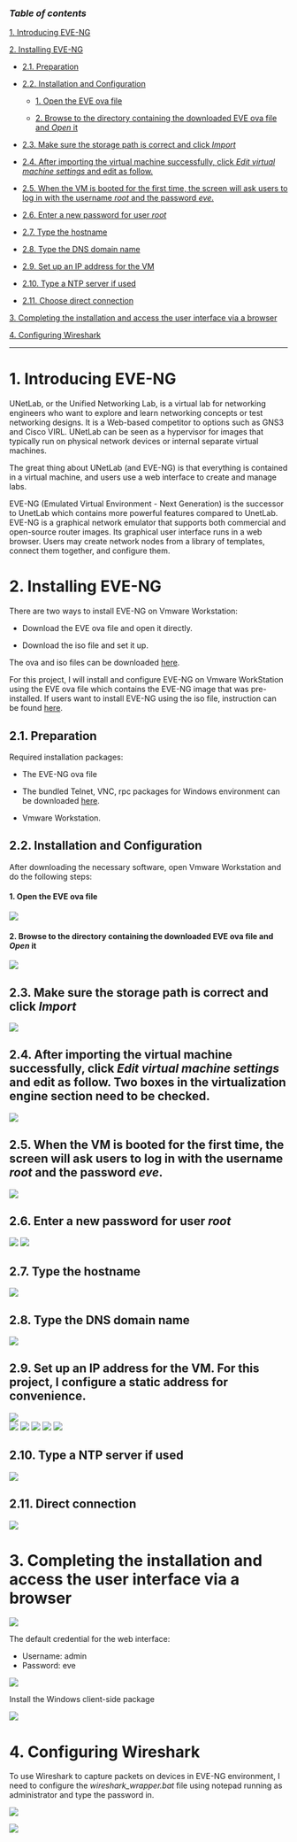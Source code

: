 ### ***Table of contents***

[1. Introducing EVE-NG](#1)

[2. Installing EVE-NG](#2)
- [2.1. Preparation](#2.1)

- [2.2. Installation and Configuration](#2.2)

    - [1. Open the EVE ova file](#2.2.1)
    
    - [2. Browse to the directory containing the downloaded EVE ova file and _Open_ it](#2.2.2)
    
- [2.3. Make sure the storage path is correct and click _Import_](#2.3)

- [2.4. After importing the virtual machine successfully, click _Edit virtual machine settings_ and edit as follow.](#2.4)

- [2.5. When the VM is booted for the first time, the screen will ask users to log in with the username _root_ and the password _eve_.](#2.5)

- [2.6. Enter a new password for user _root_](#2.6)

- [2.7. Type the hostname](#2.7)

- [2.8. Type the DNS domain name](#2.8)

- [2.9. Set up an IP address for the VM](#2.9)

- [2.10. Type a NTP server if used](#2.10)

- [2.11. Choose direct connection](#2.11)

[3. Completing the installation and access the user interface via a browser](#3)

[4. Configuring Wireshark](#4)

---

<a name = '1'></a>
# 1. **Introducing EVE-NG**

UNetLab, or the Unified Networking Lab, is a virtual lab for networking engineers who want to explore and learn networking concepts or test networking designs. It is a Web-based competitor to options such as GNS3 and Cisco VIRL. UNetLab can be seen as a hypervisor for images that typically run on physical network devices or internal separate virtual machines.

The great thing about UNetLab (and EVE-NG) is that everything is contained in a virtual machine, and users use a web interface to create and manage labs.

EVE-NG (Emulated Virtual Environment - Next Generation) is the successor to UnetLab which contains more powerful features compared to UnetLab. EVE-NG is a graphical network emulator that supports both commercial and open-source router images. Its graphical user interface runs in a web browser. Users may create network nodes from a library of templates, connect them together, and configure them.

<a name = '2'></a>
# 2. **Installing EVE-NG**
There are two ways to install EVE-NG on Vmware Workstation:

- Download the EVE ova file and open it directly.

- Download the iso file and set it up.

The ova and iso files can be downloaded [here](https://www.eve-ng.net/index.php/download/).

For this project, I will install and configure EVE-NG on Vmware WorkStation using the EVE ova file which contains the EVE-NG image that was pre-installed. If users want to install EVE-NG using the iso file, instruction can be found [here](https://www.youtube.com/watch?v=Kxt5dvuAfNk).
<a name = '2.1'></a>
## 2.1. **Preparation**
Required installation packages:
- The EVE-NG ova file
    
- The bundled Telnet, VNC, rpc packages for Windows environment can be downloaded [here](https://www.eve-ng.net/index.php/download/).
    
- Vmware Workstation.
    
<a name = '2.2'></a>
## 2.2. **Installation and Configuration**
After downloading the necessary software, open Vmware Workstation and do the following steps:
<a name = '2.2.1'></a>
#### 1. Open the EVE ova file 
![](https://github.com/greenarrow2019/Ansible-Network-Automation/blob/master/EVE-NG/images/1.png)
<a name = '2.2.2'></a>
#### 2. Browse to the directory containing the downloaded EVE ova file and _Open_ it
![](https://github.com/greenarrow2019/Ansible-Network-Automation/blob/master/EVE-NG/images/2.png)

<a name = '2.3'></a>
## 2.3. Make sure the storage path is correct and click _Import_        
![](https://github.com/greenarrow2019/Ansible-Network-Automation/blob/master/EVE-NG/images/3.png)

<a name = '2.4'></a>
## 2.4. After importing the virtual machine successfully, click _Edit virtual machine settings_ and edit as follow. Two boxes in the virtualization engine section need to be checked.
    
![](https://github.com/greenarrow2019/Ansible-Network-Automation/blob/master/EVE-NG/images/4.png)

<a name = '2.5'></a>
## 2.5. When the VM is booted for the first time, the screen will ask users to log in with the username _root_ and the password _eve_. 
![](https://github.com/greenarrow2019/Ansible-Network-Automation/blob/master/EVE-NG/images/5.png)

<a name = '2.6'></a>
## 2.6. Enter a new password for user _root_   
![](https://github.com/greenarrow2019/Ansible-Network-Automation/blob/master/EVE-NG/images/6.png) 
![](https://github.com/greenarrow2019/Ansible-Network-Automation/blob/master/EVE-NG/images/7.png)

<a name = '2.7'></a>
## 2.7. Type the hostname
![](https://github.com/greenarrow2019/Ansible-Network-Automation/blob/master/EVE-NG/images/8.png)

<a name = '2.8'></a>
## 2.8. Type the DNS domain name 
![](https://github.com/greenarrow2019/Ansible-Network-Automation/blob/master/EVE-NG/images/9.png)

<a name = '2.9'></a>
## 2.9. Set up an IP address for the VM. For this project, I configure a static address for convenience.                     
![](https://github.com/greenarrow2019/Ansible-Network-Automation/blob/master/EVE-NG/images/10.png)          
![](https://github.com/greenarrow2019/Ansible-Network-Automation/blob/master/EVE-NG/images/11.png) 
![](https://github.com/greenarrow2019/Ansible-Network-Automation/blob/master/EVE-NG/images/12.png) 
![](https://github.com/greenarrow2019/Ansible-Network-Automation/blob/master/EVE-NG/images/13.png) 
![](https://github.com/greenarrow2019/Ansible-Network-Automation/blob/master/EVE-NG/images/14.png) 
![](https://github.com/greenarrow2019/Ansible-Network-Automation/blob/master/EVE-NG/images/15.png)
<a name = '2.10'></a>
## 2.10. Type a NTP server if used 
![](https://github.com/greenarrow2019/Ansible-Network-Automation/blob/master/EVE-NG/images/16.png)
<a name = '2.11'></a>
## 2.11. Direct connection 
![](https://github.com/greenarrow2019/Ansible-Network-Automation/blob/master/EVE-NG/images/17.png)

<a name = '3'></a>
# 3. **Completing the installation and access the user interface via a browser**

![](https://github.com/greenarrow2019/Ansible-Network-Automation/blob/master/EVE-NG/images/18.png)

The default credential for the web interface:
- Username: admin
- Password: eve

![](https://github.com/greenarrow2019/Ansible-Network-Automation/blob/master/EVE-NG/images/19.png)

Install the Windows client-side package

![](https://github.com/greenarrow2019/Ansible-Network-Automation/blob/master/EVE-NG/images/20.png)

<a name = '4'></a>
# 4. **Configuring Wireshark**

To use Wireshark to capture packets on devices in EVE-NG environment, I need to configure the _wireshark\_wrapper.bat_ file using notepad running as administrator and type the password in.

![](https://github.com/greenarrow2019/Ansible-Network-Automation/blob/master/EVE-NG/images/21.png)

![](https://github.com/greenarrow2019/Ansible-Network-Automation/blob/master/EVE-NG/images/22.png)
